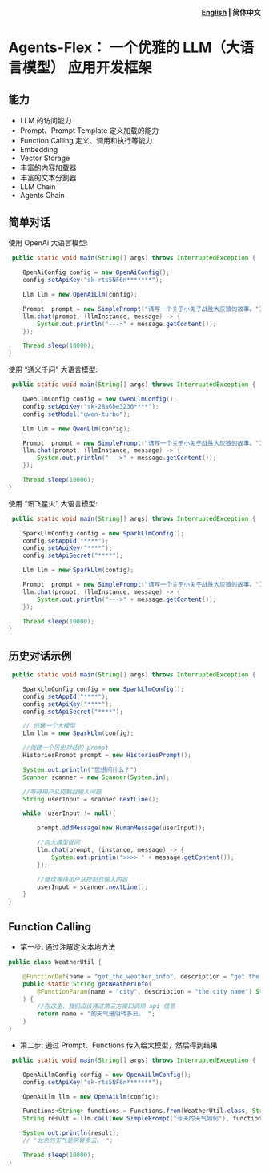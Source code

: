 <h4 align="right"><a href="./readme.md">English</a> | <strong>简体中文</strong></h4>




# Agents-Flex： 一个优雅的 LLM（大语言模型） 应用开发框架

## 能力

- LLM 的访问能力
- Prompt、Prompt Template 定义加载的能力
- Function Calling 定义、调用和执行等能力
- Embedding
- Vector Storage
- 丰富的内容加载器
- 丰富的文本分割器
- LLM Chain
- Agents Chain

## 简单对话

使用 OpenAi 大语言模型:

```java
 public static void main(String[] args) throws InterruptedException {

    OpenAiConfig config = new OpenAiConfig();
    config.setApiKey("sk-rts5NF6n*******");

    Llm llm = new OpenAiLlm(config);

    Prompt  prompt = new SimplePrompt("请写一个关于小兔子战胜大灰狼的故事。");
    llm.chat(prompt, (llmInstance, message) -> {
        System.out.println("--->" + message.getContent());
    });

    Thread.sleep(10000);
}
```

使用 “通义千问” 大语言模型:

```java
 public static void main(String[] args) throws InterruptedException {

    QwenLlmConfig config = new QwenLlmConfig();
    config.setApiKey("sk-28a6be3236****");
    config.setModel("qwen-turbo");

    Llm llm = new QwenLlm(config);

    Prompt  prompt = new SimplePrompt("请写一个关于小兔子战胜大灰狼的故事。");
    llm.chat(prompt, (llmInstance, message) -> {
        System.out.println("--->" + message.getContent());
    });

    Thread.sleep(10000);
}
```



使用 “讯飞星火” 大语言模型:

```java
 public static void main(String[] args) throws InterruptedException {

    SparkLlmConfig config = new SparkLlmConfig();
    config.setAppId("****");
    config.setApiKey("****");
    config.setApiSecret("****");

    Llm llm = new SparkLlm(config);

    Prompt  prompt = new SimplePrompt("请写一个关于小兔子战胜大灰狼的故事。");
    llm.chat(prompt, (llmInstance, message) -> {
        System.out.println("--->" + message.getContent());
    });

    Thread.sleep(10000);
}
```

## 历史对话示例


```java
 public static void main(String[] args) throws InterruptedException {

    SparkLlmConfig config = new SparkLlmConfig();
    config.setAppId("****");
    config.setApiKey("****");
    config.setApiSecret("****");

    // 创建一个大模型
    Llm llm = new SparkLlm(config);

    //创建一个历史对话的 prompt
    HistoriesPrompt prompt = new HistoriesPrompt();

    System.out.println("您想问什么？");
    Scanner scanner = new Scanner(System.in);

    //等待用户从控制台输入问题
    String userInput = scanner.nextLine();

    while (userInput != null){

        prompt.addMessage(new HumanMessage(userInput));

        //向大模型提问
        llm.chat(prompt, (instance, message) -> {
            System.out.println(">>>> " + message.getContent());
        });

        //继续等待用户从控制台输入内容
        userInput = scanner.nextLine();
    }
}
```



## Function Calling

- 第一步: 通过注解定义本地方法

```java
public class WeatherUtil {

    @FunctionDef(name = "get_the_weather_info", description = "get the weather info")
    public static String getWeatherInfo(
        @FunctionParam(name = "city", description = "the city name") String name
    ) {
        //在这里，我们应该通过第三方接口调用 api 信息
        return name + "的天气是阴转多云。 ";
    }
}

```

- 第二步: 通过 Prompt、Functions 传入给大模型，然后得到结果

```java
 public static void main(String[] args) throws InterruptedException {

    OpenAiLlmConfig config = new OpenAiLlmConfig();
    config.setApiKey("sk-rts5NF6n*******");

    OpenAiLlm llm = new OpenAiLlm(config);

    Functions<String> functions = Functions.from(WeatherUtil.class, String.class);
    String result = llm.call(new SimplePrompt("今天的天气如何"), functions);

    System.out.println(result);
    // "北京的天气是阴转多云。 ";

    Thread.sleep(10000);
}
```
